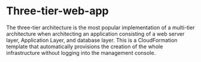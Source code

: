 # Three-tier-web-app

The three-tier architecture is the most popular implementation of a multi-tier architecture when architecting an application consisting of a web server layer, Application Layer, and database layer. This is a CloudFormation template that automatically provisions the creation of the whole infrastructure without logging into the management console.
